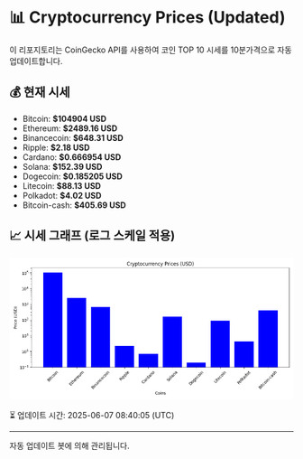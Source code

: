 
# 📊 Cryptocurrency Prices (Updated)

이 리포지토리는 CoinGecko API를 사용하여 코인 TOP 10 시세를 10분가격으로 자동 업데이트합니다.

## 💰 현재 시세
- Bitcoin: **$104904 USD**
- Ethereum: **$2489.16 USD**
- Binancecoin: **$648.31 USD**
- Ripple: **$2.18 USD**
- Cardano: **$0.666954 USD**
- Solana: **$152.39 USD**
- Dogecoin: **$0.185205 USD**
- Litecoin: **$88.13 USD**
- Polkadot: **$4.02 USD**
- Bitcoin-cash: **$405.69 USD**

## 📈 시세 그래프 (로그 스케일 적용)
![Crypto Prices](crypto_prices.png)

⏳ 업데이트 시간: 2025-06-07 08:40:05 (UTC)

---
자동 업데이트 봇에 의해 관리됩니다.
